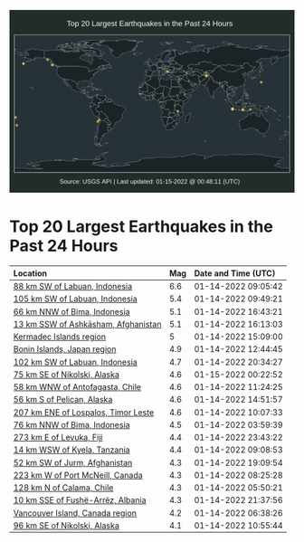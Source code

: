 ![Map](./map.png)

# Top 20 Largest Earthquakes in the Past 24 Hours

| Location | Mag | Date and Time (UTC) |
|:---|:---|:---|
| [88 km SW of Labuan, Indonesia](https://earthquake.usgs.gov/earthquakes/eventpage/us7000gbu4) | 6.6 | 01-14-2022 09:05:42 |
| [105 km SW of Labuan, Indonesia](https://earthquake.usgs.gov/earthquakes/eventpage/us7000gbww) | 5.4 | 01-14-2022 09:49:21 |
| [66 km NNW of Bima, Indonesia](https://earthquake.usgs.gov/earthquakes/eventpage/us7000gc0w) | 5.1 | 01-14-2022 16:43:21 |
| [13 km SSW of Ashkāsham, Afghanistan](https://earthquake.usgs.gov/earthquakes/eventpage/us7000gc0n) | 5.1 | 01-14-2022 16:13:03 |
| [Kermadec Islands region](https://earthquake.usgs.gov/earthquakes/eventpage/us7000gbyy) | 5 | 01-14-2022 15:09:00 |
| [Bonin Islands, Japan region](https://earthquake.usgs.gov/earthquakes/eventpage/us7000gbyj) | 4.9 | 01-14-2022 12:44:45 |
| [102 km SW of Labuan, Indonesia](https://earthquake.usgs.gov/earthquakes/eventpage/us7000gc3e) | 4.7 | 01-14-2022 20:34:27 |
| [75 km SE of Nikolski, Alaska](https://earthquake.usgs.gov/earthquakes/eventpage/us7000gc5b) | 4.6 | 01-15-2022 00:22:52 |
| [58 km WNW of Antofagasta, Chile](https://earthquake.usgs.gov/earthquakes/eventpage/us7000gby7) | 4.6 | 01-14-2022 11:24:25 |
| [56 km S of Pelican, Alaska](https://earthquake.usgs.gov/earthquakes/eventpage/ak022ne5zcd) | 4.6 | 01-14-2022 14:51:57 |
| [207 km ENE of Lospalos, Timor Leste](https://earthquake.usgs.gov/earthquakes/eventpage/us7000gbxq) | 4.6 | 01-14-2022 10:07:33 |
| [76 km NNW of Bima, Indonesia](https://earthquake.usgs.gov/earthquakes/eventpage/us7000gbt7) | 4.5 | 01-14-2022 03:59:39 |
| [273 km E of Levuka, Fiji](https://earthquake.usgs.gov/earthquakes/eventpage/us7000gc59) | 4.4 | 01-14-2022 23:43:22 |
| [14 km WSW of Kyela, Tanzania](https://earthquake.usgs.gov/earthquakes/eventpage/us7000gbu6) | 4.4 | 01-14-2022 09:08:53 |
| [52 km SW of Jurm, Afghanistan](https://earthquake.usgs.gov/earthquakes/eventpage/us7000gc2k) | 4.3 | 01-14-2022 19:09:54 |
| [223 km W of Port McNeill, Canada](https://earthquake.usgs.gov/earthquakes/eventpage/us7000gbtx) | 4.3 | 01-14-2022 08:25:28 |
| [128 km N of Calama, Chile](https://earthquake.usgs.gov/earthquakes/eventpage/us7000gbtj) | 4.3 | 01-14-2022 05:50:21 |
| [10 km SSE of Fushë-Arrëz, Albania](https://earthquake.usgs.gov/earthquakes/eventpage/us7000gc41) | 4.3 | 01-14-2022 21:37:56 |
| [Vancouver Island, Canada region](https://earthquake.usgs.gov/earthquakes/eventpage/us7000gbtt) | 4.2 | 01-14-2022 06:38:26 |
| [96 km SE of Nikolski, Alaska](https://earthquake.usgs.gov/earthquakes/eventpage/us7000gby3) | 4.1 | 01-14-2022 10:55:44 |
